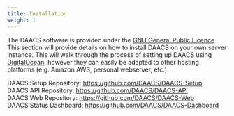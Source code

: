 ```yaml
---
title: Installation
weight: 1
---
```


The DAACS software is provided under the [GNU General Public Licence](https://github.com/DAACS/DAACS-API/blob/master/LICENSE.txt). This section will provide details on how to install DAACS on your own server instance. This will walk through the process of setting up DAACS using [DigitalOcean](https://www.digitalocean.com), however they can easily be adapted to other hosting platforms (e.g. Amazon AWS, personal webserver, etc.).

DAACS Setup Repository: https://github.com/DAACS/DAACS-Setup  
DAACS API Repository: https://github.com/DAACS/DAACS-API  
DAACS Web Repository: https://github.com/DAACS/DAACS-Web  
DAACS Status Dashboard: https://github.com/DAACS/DAACS-Dashboard  
